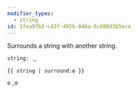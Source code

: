 ```yaml
---
modifier_types:
  - string
id: 1fea97b2-c42f-495b-846a-6c688d3b5eca
---
```

Surrounds a string with another string.

```.language-yaml
string:  ͜
```

```
{{ string | surround:ʘ }}
```

```.language-output
ʘ ͜ ʘ
```
